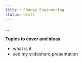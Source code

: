 ```yaml
---
title : Change Engineering
status: draft
---
```


...

**Topics to cover and ideas**

 - what is it
 - see my slideshare presentation